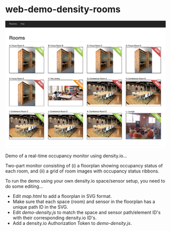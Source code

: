 # web-demo-density-rooms

![Alt text](/assets/screenshots/demo_density_rooms.png?raw=true "Demo Density Rooms")

Demo of a real-time occupancy monitor using density.io... 

Two-part monitor consisting of (i) a floorplan showing occupancy status of each room, and (ii) a grid of room images with occupancy status ribbons.

To run the demo using your own density.io space/sensor setup, you need to do some editing...
<ul>
<li>Edit <i>map.html</i> to add a floorplan in SVG format.</li>
<li>Make sure that each space (room) and sensor in the floorplan has a unique path ID in the SVG.</li> 
<li>Edit <i>demo-density.js</i> to match the space and sensor path/element ID's with their corresponding density.io ID's.</li>
<li>Add a density.io Authorization Token to <i>demo-density.js</i>.
</ul>
